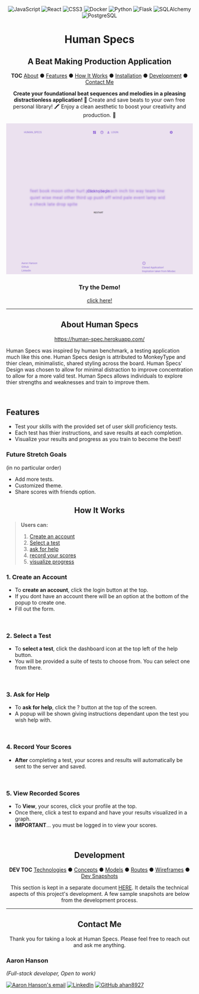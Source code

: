 <div align="center">

![JavaScript](https://img.shields.io/badge/-JavaScript-f7df1e?style=flat-square&logo=JavaScript&logoColor=black)
![React](https://img.shields.io/badge/-React-61dafb?style=flat-square&logo=React&logoColor=white)
![CSS3](https://img.shields.io/badge/-CSS3-1572b6?style=flat-square&logo=CSS3&logoColor=white)
![Docker](https://img.shields.io/badge/-Docker-2496ed?style=flat-square&logo=Docker&logoColor=white)
![Python](https://img.shields.io/badge/-Python-3776ab?style=flat-square&logo=Python&logoColor=white)
![Flask](https://img.shields.io/badge/-Flask-black?style=flat-square&logo=Flask&logoColor=white)
![SQLAlchemy](https://img.shields.io/badge/-SQLAlchemy-d01f00?style=flat-square&logo=SQLAlchemy&logoColor=white)
![PostgreSQL](https://img.shields.io/badge/-PostgreSQL-336791?style=flat-square&logo=postgreSQL&logoColor=white)

# Human Specs
## A Beat Making Production Application

**TOC**
[About](#about-human-specs) ● [Features](#features) ● [How It Works](#how-it-works) ● [Installation](#installation) ● [Development](#development) ● [Contact Me](#contact-me)

**Create your foundational beat sequences and melodies in a pleasing distractionless application! 🌱**
Create and save beats to your own free personal library! 🖍️
Enjoy a clean aesthetic to boost your creativity and production. 💎


![Human Specs](Documentation/Human_specs.PNG)


### Try the Demo!
<a href="https://human-spec.herokuapp.com/">
click here!
</a>

</div>

---

<div align="center">

## About Human Specs

[https://human-spec.herokuapp.com/ ](https://human-spec.herokuapp.com/)

</div>

Human Specs was inspired by human benchmark, a testing application much like this one. 
Human Specs design is attributed to MonkeyType and thier clean, minimalistic, shared styling across the board.
Human Specs' Design was chosen to allow for minimal distraction to improve concentration to allow for a more valid test.
Human Specs allows individuals to explore thier strengths and weaknesses and train to improve them.

<br clear="both">

## Features
</div>

* Test your skills with the provided set of user skill proficiency tests.
* Each test has thier instructions, and save results at each completion.
* Visualize your results and progress as you train to become the best!

### Future Stretch Goals 
(in no particular order)
- Add more tests.
- Customized theme.
- Share scores with friends option.

<div align="center">

## How It Works

</div>

>
> **Users can:**
> 1. [Create an account](#1-create-an-account)
> 2. [Select a test](#2-select-a-test)
> 3. [ask for help](#3-ask-for-help)
> 4. [record your scores](#4-record-your-scores)
> 5. [visualize progress](#5-view-recorded-scores)
>

### 1. Create an Account

- To **create an account**, click the login button at the top.
- If you dont have an account there will be an option at the bottom of the popup to create one.
- Fill out the form.

<br clear="both">

### 2. Select a Test

- To **select a test**, click the dashboard icon at the top left of the help button. 
- You will be provided a suite of tests to choose from. You can select one from there.

<br clear="both">

### 3. Ask for Help

- To **ask for help**, click the ? button at the top of the screen.
- A popup will be shown giving instructions dependant upon the test you wish help with.

<br clear="both">

### 4. Record Your Scores

- **After** completing a test, your scores and results will automatically be sent to the server and saved.

<br clear="both">

### 5. View Recorded Scores

- To **View**, your scores, click your profile at the top. 
- Once there, click a test to expand and have your results visualized in a graph.
- **IMPORTANT**... you must be logged in to view your scores.
  
<br clear="both">


<div align="center">

  ## Development

  **DEV TOC**
  [Technologies](Documentation/development.md#technologies) ● [Concepts](Documentation/development.md#concepts) ● [Models](Documentation/development.md#models) ● [Routes](Documentation/development.md#routes) ● [Wireframes](Documentation/development.md#wireframes) ● [Dev Snapshots](Documentation/development.md#development-snapshots)

  This section is kept in a separate document [HERE](Documentation/Development.md).
  It details the technical aspects of this project's development.
  A few sample snapshots are below from the development process.

</div>

---

<div align="center">

  ## Contact Me

  Thank you for taking a look at Human Specs.
  Please feel free to reach out and ask me anything.

</div>

### Aaron Hanson
*(Full-stack developer, Open to work)*
<!-- <a href="readme/Aaron Hanson resume(v2.0).pdf" download>![Resume PDF](https://img.shields.io/badge/-Resume-f00?style=flat-square&logo=adobe-acrobat-reader&logoColor=white)</a> -->
[![Aaron Hanson's email](https://img.shields.io/badge/aaron.hanson.brb@gmail.com-f4b400?style=flat-square&logo=gmail&logoColor=black&link=mailto:aaron.hanson.brb@gmail.com)](mailto:aaron.hanson.brb@gmail.com)
[![LinkedIn](https://img.shields.io/badge/-LinkedIn-0077b5?style=flat-square&logo=Linkedin&logoColor=white&link=https://www.linkedin.com/in/aaron-hanson-brb/)](https://www.linkedin.com/in/aaron-hanson-brb/)
[![GitHub ahan8927](https://img.shields.io/github/followers/ahan8927?label=follow&style=social)](https://github.com/ahan8927)
